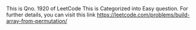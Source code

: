This is Qno. 1920 of LeetCode
This is Categorized into Easy question.
For further details, you can visit this link https://leetcode.com/problems/build-array-from-permutation/